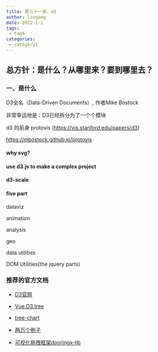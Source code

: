 ```yaml
---
title: 第三十一章、d3
author: liugang
date: 2022-1-1
tags:
 - tag4
categories:
 - category1
---
```


<Boxx  changeTime="5000"/>  

## 总方针：是什么？从哪里来？要到哪里去？

### 一、是什么

D3全名（Data-Driven Documents）, 作者Mike Bostock

非常幸运地是：D3已经拆分为了一个个模块

d3 的前身  protovis (https://vis.stanford.edu/papers/d3)

https://mbostock.github.io/protovis

#### why svg?



#### use d3.js to make a complex project




#### d3-scale

#### five part

dataviz

animation 

analysis

geo

data utilities


DOM Utilities(the jquery parts)


### 推荐的官方文档


- [D3官网](https://d3js.org/)

- [Vue.D3.tree](https://david-desmaisons.github.io/Vue.D3.tree/tree)

- [tree-chart](https://ssthouse.github.io/tree-chart/#/svgTree)

- [两万个例子](https://ssthouse.github.io/tree-chart/#/svgTree)

- [可视化拖拽框架dooringx-lib](https://github.com/H5-Dooring/dooringx)
